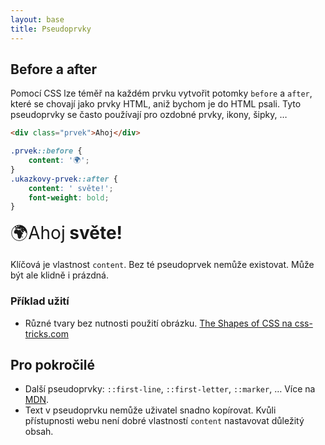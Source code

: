 ```yaml
---
layout: base
title: Pseudoprvky
---
```


## Before a after

Pomocí CSS lze téměř na každém prvku vytvořit potomky `before` a `after`, které se chovají jako prvky HTML, aniž bychom je do HTML psali. Tyto pseudoprvky se často používají pro ozdobné prvky, ikony, šipky, …

```html
<div class="prvek">Ahoj</div>
```

```css
.prvek::before {
	content: '🌍';
}
.ukazkovy-prvek::after {
	content: ' světe!';
	font-weight: bold;
}
```

<style>
	.ukazkovy-prvek {
		font-size: 2em;
	}
	.ukazkovy-prvek::before {
		content: "🌍";
	}
	.ukazkovy-prvek::after {
		content: " světe!";
		font-weight: bold;
	}
</style>

<div class="ukazkovy-prvek">Ahoj</div>

Klíčová je vlastnost `content`. Bez té pseudoprvek nemůže existovat. Může být ale klidně i prázdná.

### Příklad užití

- Různé tvary bez nutnosti použití obrázku. [The Shapes of CSS na css-tricks.com](https://css-tricks.com/the-shapes-of-css/)

## Pro pokročilé

- Další pseudoprvky: `::first-line`, `::first-letter`, `::marker`, … Více na [MDN](https://developer.mozilla.org/en-US/docs/Web/CSS/Pseudo-elements).
- Text v pseudoprvku nemůže uživatel snadno kopírovat. Kvůli přístupnosti webu není dobré vlastností `content` nastavovat důležitý obsah.
